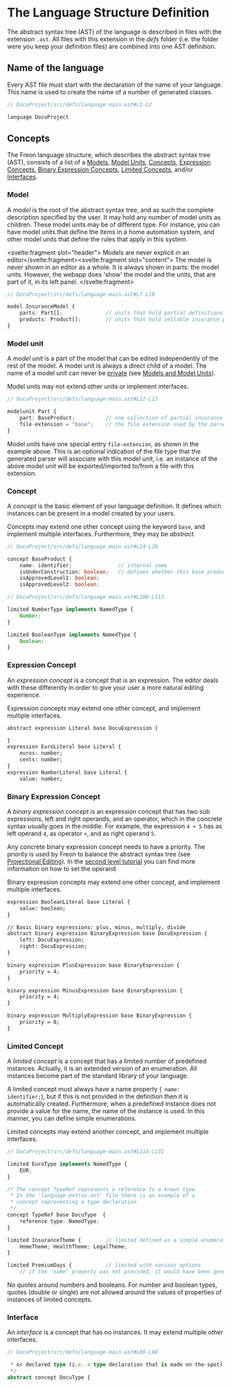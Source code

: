 <script>
    import Note from "$lib/notes/Note.svelte";
</script>

# The Language Structure Definition

The abstract syntax tree (AST) of the language is described in files with the extension `.ast`.
All files with this extension in the _defs_ folder (i.e. the folder were you keep your definition files)
are combined into one AST definition.

## Name of the language

Every AST file must start with the declaration of the name of your language. This name is used
to create the name of a number of generated classes.

```ts
// DocuProject/src/defs/language-main.ast#L1-L2

language DocuProject

```

## Concepts

The Freon language structure, which describes the abstract syntax tree (AST), consists of a
list of a [Models](/Developing_a_Language/Default_Level/Defining_the_Language_Structure#Model),
[Model Units](/Developing_a_Language/Default_Level/Defining_the_Language_Structure#Model_Unit),
[Concepts](/Developing_a_Language/Default_Level/Defining_the_Language_Structure#Concept),
[Expression Concepts](/Developing_a_Language/Default_Level/Defining_the_Language_Structure#Expression_Concept),
[Binary Expression Concepts](/Developing_a_Language/Default_Level/Defining_the_Language_Structure#Binary_Expression_Concept),
[Limited Concepts](/Developing_a_Language/Default_Level/Defining_the_Language_Structure#Limited_Concept),
and/or [Interfaces](/Developing_a_Language/Default_Level/Defining_the_Language_Structure#Interface).

### Model

A _model_ is the root of the abstract syntax tree, and as such the complete description specified by the user.
It may hold any number of model units as children. These model units may be of different type. For instance, you
can have model units that define the items in a home automation system, and other model units that define the rules
that apply in this system.

<Note><svelte:fragment slot="header"> Models are never explicit in an editor</svelte:fragment><svelte:fragment slot="content">
The model is never shown in an editor as a whole.
It is always shown in parts: the model units. However, the webapp does 'show' the model and the units, that are
part of it, in its left panel.
</svelte:fragment></Note>

```ts
// DocuProject/src/defs/language-main.ast#L7-L10

model InsuranceModel {
    parts: Part[];              // units that hold partial definitions of insurance products
    products: Product[];        // units that hold sellable insurance products
}
```

### Model unit

A _model unit_ is a part of the model that can be edited independently of the rest of the model. A model unit is
always a direct child of a model. The name of a model unit can never be [private](/Intro/Models_and_Model_Units#public)
(see [Models and Model Units](/Intro/Models_and_Model_Units#public)).

Model units may not extend other units or implement interfaces.

```ts
// DocuProject/src/defs/language-main.ast#L12-L15

modelunit Part {
    part: BaseProduct;          // one collection of partial insurance products
    file-extension = "base";    // the file extension used by the parser
}
```

Model units have one special entry `file-extension`, as shown in the example above. This is an optional
indication of the file type that the generated parser will associate with this model unit, i.e. an
instance of the above model unit will be exported/imported to/from a file with this extension.

### Concept

A _concept_ is the basic element of your language definition. It defines which instances can be present in
a model created by your users.

Concepts may extend one other concept using the keyword `base`, and implement multiple interfaces.
Furthermore, they may be _abstract_.

```ts
// DocuProject/src/defs/language-main.ast#L24-L28

concept BaseProduct {
    name: identifier;               // internal name
    isUnderConstruction: boolean;   // defines whether this base product is still 'raw'
    isApprovedLevel1: boolean;
    isApprovedLevel2: boolean;
```

```ts
// DocuProject/src/defs/language-main.ast#L106-L112

limited NumberType implements NamedType {
    Number;
}

limited BooleanType implements NamedType {
    Boolean;
}
```

### Expression Concept

An _expression concept_ is a concept that is an expression. The editor deals with these differently in
order to give your user a more natural editing experience.

Expression concepts may extend one other concept, and implement multiple interfaces.

<!-- embedme DocuProject/src/defs/language-expressions.ast#L10-L18 -->

```txt
abstract expression Literal base DocuExpression {

}
expression EuroLiteral base Literal {
    euros: number;
    cents: number;
}
expression NumberLiteral base Literal {
    value: number;
```

### Binary Expression Concept

A _binary expression concept_ is an expression concept that has two sub expressions, left and right operands,
and an operator, which in the concrete syntax usually goes in the middle. For example, the expression `4 + 5`
has as left operand `4`, as operator `+`, and as right operand `5`.

Any concrete binary expression concept needs to have a priority. The priority is used by Freon to balance the
abstract syntax tree (see [Projectional Editing](/Intro/Projectional_Editing#tree-balancing)). In
the [second level tutorial](/Developing_a_Language/Definition_Level/Editor_Definition/Other_Options) you can
find more information on how to set the operand.

Binary expression concepts may extend one other concept, and implement multiple interfaces.

<!-- embedme DocuProject/src/defs/language-expressions.ast#L23-L43 -->

```txt
expression BooleanLiteral base Literal {
    value: boolean;
}

// Basic binary expressions: plus, minus, multiply, divide
abstract binary expression BinaryExpression base DocuExpression {
    left: DocuExpression;
    right: DocuExpression;
}

binary expression PlusExpression base BinaryExpression {
    priority = 4;
}

binary expression MinusExpression base BinaryExpression {
    priority = 4;
}

binary expression MultiplyExpression base BinaryExpression {
    priority = 8;
}
```

### Limited Concept

A _limited concept_ is a concept that has a limited number of predefined instances. Actually, it is an extended
version of an enumeration. All instances become part of the standard library of your language.

A limited concept must always have a name property (<code> name: identifier;</code>), but if this is not provided
in the definition then it is automatically created. Furthermore, when a predefined instance does not provide a
value for the name, the name of the instance is used. In this manner, you can define simple enumerations.

Limited concepts may extend another concept, and implement multiple interfaces.

```ts
// DocuProject/src/defs/language-main.ast#L114-L131

limited EuroType implements NamedType {
    EUR;
}

/* The concept TypeRef represents a reference to a known type.
 * In the 'language-extras.ast' file there is an example of a
 * concept representing a type declaration.
 */
concept TypeRef base DocuType  {
    reference type: NamedType;
}

limited InsuranceTheme {        // limited defined as a simple enumeration
    HomeTheme; HealthTheme; LegalTheme;
}

limited PremiumDays {           // limited with various options
    // if the 'name' property was not provided, it would have been generated
```

<Note>
<svelte:fragment slot="header"> No quotes around numbers and booleans.</svelte:fragment>
<svelte:fragment slot="content">
For number and boolean types, quotes (double or single) are not allowed around the values of properties of
instances of limited concepts.
</svelte:fragment>
</Note>

### Interface

An _interface_ is a concept that has no instances. It may extend multiple other interfaces.

```ts
// DocuProject/src/defs/language-main.ast#L86-L88

 * or declared type (i.e. a type declaration that is made on-the-spot).
 */
abstract concept DocuType {
```
